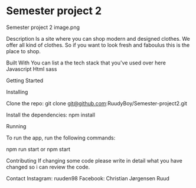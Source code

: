 # Semester project 2

Semester project 2
image.png


Description
Is a site where you can shop modern and designed clothes. We offer all kind of clothes. So if you want to look fresh and faboulus this is the place to shop.

Built With
You can list a the tech stack that you've used over here
Javascript
Html
sass

Getting Started

Installing

Clone the repo:
git clone git@github.com:RuudyBoy/Semester-project2.git

Install the dependencies:
npm install

Running

To run the app, run the following commands:

npm run start or npm start

Contributing
If changing some code please write in detail what you have changed so i can review the code.

Contact
Instagram: ruuden98
Facebook: Christian Jørgensen Ruud


